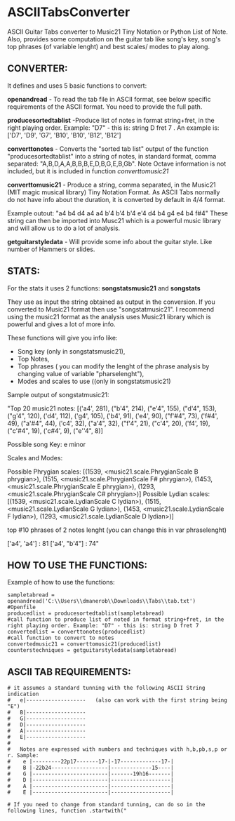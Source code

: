 # ASCIITabsConverter

ASCII Guitar Tabs converter to Music21 Tiny Notation or Python List of Note.
Also, provides some computation on the guitar tab like song's key, song's top phrases (of variable lenght) and  best scales/ modes to play along.

CONVERTER:
----------
It defines and uses 5 basic functions to convert:

**openandread** - To read the tab file in ASCII format, see below specific requirements of the ASCII format. You need to provide the full path.

**producesortedtablist** -Produce list of notes in format string+fret, in the right playing order. Example: "D7" - this is: string D fret 7 . An example is: ['D7', 'D9', 'G7', 'B10', 'B10', 'B12', 'B12']
 
**converttonotes**  - Converts the "sorted tab list" output of the function "producesortedtablist" into a string of notes, in standard format, comma separated: "A,B,D,A,A,B,B,B,E,D,B,G,E,B,Gb". Note Octave information is not included, but it is included in function *converttomusic21*

**converttomusic21** - Produce a string, comma separated, in the Music21 (MIT magic musical library) Tiny Notation Format. As ASCII Tabs normally do not have info  about the duration, it is converted by default in 4/4 format. 

Example outout:
"a4 b4 d4 a4 a4 b'4 b'4 b'4 e'4 d4 b4 g4 e4 b4 f#4"
These string can then be imported into Musc21 which is a powerful music library and will allow us to do a lot of analysis.

**getguitarstyledata** - Will provide some info about the guitar style. Like number of Hammers or slides.




STATS:
------
For the stats it uses 2 functions:
**songstatsmusic21** and **songstats**

They use as input the string obtained as output in the conversion. If you converted to Music21 format then use "songstatmusic21".
I recommend using the music21 format as the analysis uses Music21 library which is powerful and gives a lot of more info.

These functions will give you info like:
* Song key (only in songstatsmusic21), 
* Top Notes, 
* Top phrases ( you can modify the lenght of the phrase analysis by changing value of variable "pharselenght"), 
* Modes and scales to use ((only in songstatsmusic21)
  
  
Sample output of songstatmusic21:

 "Top 20 music21 notes:  [('a4', 281), ("b'4", 214), ("e'4", 155), ("d'4", 153), ("g'4", 120), ('d4', 112), ('g4', 105), ('b4', 91), ('e4', 90), ("f'#4", 73), ('f#4', 49), ("a'#4", 44), ('c4', 32), ("a'4", 32), ("f'4", 21), ("c'4", 20), ('f4', 19), ("c'#4", 19), ('c#4', 9), ("e''4", 8)]

Possible song Key:  e minor
 
Scales and Modes:

Possible Phrygian scales: [(1539, <music21.scale.PhrygianScale B phrygian>), (1515, <music21.scale.PhrygianScale F# phrygian>), (1453, <music21.scale.PhrygianScale E phrygian>), (1293, <music21.scale.PhrygianScale C# phrygian>)]
Possible Lydian scales: [(1539, <music21.scale.LydianScale C lydian>), (1515, <music21.scale.LydianScale G lydian>), (1453, <music21.scale.LydianScale F lydian>), (1293, <music21.scale.LydianScale D lydian>)]

 
top #10 phrases of  2  notes lenght (you can change this in var phraselenght)
 
['a4', 'a4'] :  81
['a4', "b'4"] :  74"



HOW TO USE THE FUNCTIONS:
---------------------------
Example of how to use the functions:

```
sampletabread = openandread('C:\\Users\\dmanerob\\Downloads\\Tabs\\tab.txt')  #Openfile
producedlist = producesortedtablist(sampletabread)                                #call function to produce list of noted in format string+fret, in the right playing order. Example: "D7" - this is: string D fret 7
convertedlist = converttonotes(producedlist)                                  #call function to convert to notes
convertedmusic21 = converttomusic21(producedlist)
counterstechniques = getguitarstyledata(sampletabread)
```



ASCII TAB REQUIREMENTS:
-----------------------

    # it assumes a standard tunning with the following ASCII String indication
    #   e|-------------------   (also can work with the first string being "E")
    #   B|-------------------
    #   G|-------------------
    #   D|-------------------
    #   A|-------------------
    #   E|-------------------
    #
    #   Notes are expressed with numbers and techniques with h,b,pb,s,p or r. Sample:
    #    e |---------22p17-------17-|-17-------------17-|
    #    B |-22b24------------------|-------------15----|
    #    G |------------------------|-------19h16-------|
    #    D |------------------------|-------------------|
    #    A |------------------------|-------------------|
    #    E |------------------------|-------------------|

    # If you need to change from standard tunning, can do so in the following lines, function .startwith("







